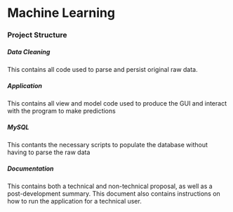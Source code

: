 # Machine Learning
### Project Structure
##### Data Cleaning
This contains all code used to parse and persist original raw data.
##### Application
This contains all view and model code used to produce the GUI and interact with the program to make predictions
##### MySQL
This contants the necessary scripts to populate the database without having to parse the raw data
##### Documentation
This contains both a technical and non-technical proposal, as well as a post-development summary. This document also contains instructions on how to run the application for a technical user.
